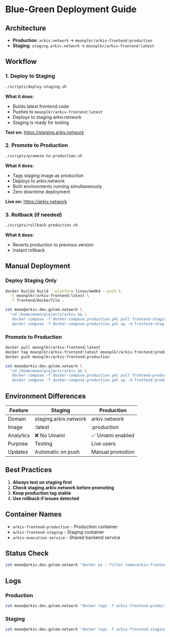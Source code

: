 # Blue-Green Deployment Guide

## Architecture

- **Production**: `arkiv.network` → `moonplkr/arkiv-frontend:production`
- **Staging**: `staging.arkiv.network` → `moonplkr/arkiv-frontend:latest`

## Workflow

### 1. Deploy to Staging
```bash
./scripts/deploy-staging.sh
```

**What it does:**
- Builds latest frontend code
- Pushes to `moonplkr/arkiv-frontend:latest`
- Deploys to staging.arkiv.network
- Staging is ready for testing

**Test on:** https://staging.arkiv.network

### 2. Promote to Production
```bash
./scripts/promote-to-production.sh
```

**What it does:**
- Tags staging image as production
- Deploys to arkiv.network
- Both environments running simultaneously
- Zero downtime deployment

**Live on:** https://arkiv.network

### 3. Rollback (if needed)
```bash
./scripts/rollback-production.sh
```

**What it does:**
- Reverts production to previous version
- Instant rollback

## Manual Deployment

### Deploy Staging Only
```bash
docker buildx build --platform linux/amd64 --push \
  -t moonplkr/arkiv-frontend:latest \
  -f frontend/Dockerfile .

ssh moon@arkiv.dev.golem.network \
  "cd /home/moon/projects/arkiv && \
   docker compose -f docker-compose.production.yml pull frontend-staging && \
   docker compose -f docker-compose.production.yml up -d frontend-staging"
```

### Promote to Production
```bash
docker pull moonplkr/arkiv-frontend:latest
docker tag moonplkr/arkiv-frontend:latest moonplkr/arkiv-frontend:production
docker push moonplkr/arkiv-frontend:production

ssh moon@arkiv.dev.golem.network \
  "cd /home/moon/projects/arkiv && \
   docker compose -f docker-compose.production.yml pull frontend-production && \
   docker compose -f docker-compose.production.yml up -d frontend-production"
```

## Environment Differences

| Feature | Staging | Production |
|---------|---------|------------|
| Domain | staging.arkiv.network | arkiv.network |
| Image | :latest | :production |
| Analytics | ❌ No Umami | ✅ Umami enabled |
| Purpose | Testing | Live users |
| Updates | Automatic on push | Manual promotion |

## Best Practices

1. **Always test on staging first**
2. **Check staging.arkiv.network before promoting**
3. **Keep production tag stable**
4. **Use rollback if issues detected**

## Container Names

- `arkiv-frontend-production` - Production container
- `arkiv-frontend-staging` - Staging container
- `arkiv-execution-service` - Shared backend service

## Status Check

```bash
ssh moon@arkiv.dev.golem.network "docker ps --filter name=arkiv-frontend"
```

## Logs

### Production
```bash
ssh moon@arkiv.dev.golem.network "docker logs -f arkiv-frontend-production"
```

### Staging
```bash
ssh moon@arkiv.dev.golem.network "docker logs -f arkiv-frontend-staging"
```
